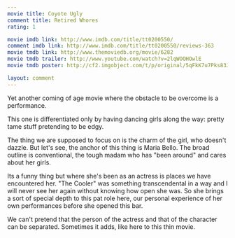 ```yaml
---
movie title: Coyote Ugly
comment title: Retired Whores
rating: 1

movie imdb link: http://www.imdb.com/title/tt0200550/
comment imdb link: http://www.imdb.com/title/tt0200550/reviews-363
movie tmdb link: http://www.themoviedb.org/movie/6282
movie tmdb trailer: http://www.youtube.com/watch?v=2lqWOOHOwlE
movie tmdb poster: http://cf2.imgobject.com/t/p/original/5qFkK7u7Pks83JHLfBQ3jVovMgp.jpg

layout: comment
---
```


Yet another coming of age movie where the obstacle to be overcome is a performance.

This one is differentiated only by having dancing girls along the way: pretty tame stuff pretending to be edgy.

The thing we are supposed to focus on is the charm of the girl, who doesn't dazzle. But let's see, the anchor of this thing is Maria Bello. The broad outline is conventional, the tough madam who has "been around" and cares about her girls.

Its a funny thing but where she's been as an actress is places we have encountered her. "The Cooler" was something transcendental in a way and I will never see her again without knowing how open she was. So she brings a sort of special depth to this pat role here, our personal experience of her own performances before she opened this bar.

We can't pretend that the person of the actress and that of the character can be separated. Sometimes it adds, like here to this thin movie.